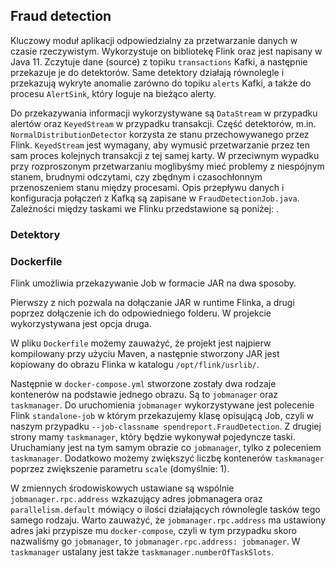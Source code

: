 ## Fraud detection

Kluczowy moduł aplikacji odpowiedzialny za przetwarzanie danych w czasie rzeczywistym.
Wykorzystuje on bibliotekę Flink oraz jest napisany w Java 11.
Zczytuje dane (source) z topiku `transactions` Kafki, a następnie przekazuje je do detektorów. 
Same detektory działają równolegle i przekazują wykryte anomalie zarówno do topiku `alerts` Kafki, a także do procesu `AlertSink`, który loguje na bieżąco alerty.

Do przekazywania informacji wykorzystywane są `DataStream` w przypadku alertów oraz `KeyedStream` w przypadku transakcji.
Część detektorów, m.in. `NormalDistributionDetector` korzysta ze stanu przechowywanego przez Flink.
`KeyedStream` jest wymagany, aby wymusić przetwarzanie przez ten sam proces kolejnych transakcji z tej samej karty.
W przeciwnym wypadku przy rozproszonym przetwarzaniu moglibyśmy mieć problemy z niespójnym stanem, brudnymi odczytami, czy zbędnym i czasochłonnym przenoszeniem stanu między procesami.
Opis przepływu danych i konfiguracja połączeń z Kafką są zapisane w `FraudDetectionJob.java`.
Zależności między taskami we Flinku przedstawione są poniżej:
![]().
<!-- TODO: wstawic screenshot z Flinka -->

### Detektory
<!-- TODO: dodac opis detektorów -->

### Dockerfile
Flink umożliwia przekazywanie Job w formacie JAR na dwa sposoby. 
<!-- TODO: dodac link -->
Pierwszy z nich pozwala na dołączanie JAR w runtime Flinka, a drugi poprzez dołączenie ich do odpowiedniego folderu.
W projekcie wykorzystywana jest opcja druga.

W pliku `Dockerfile` możemy zauważyć, że projekt jest najpierw kompilowany przy użyciu Maven, a następnie stworzony JAR jest kopiowany do obrazu Flinka w katalogu `/opt/flink/usrlib/`.

Następnie w `docker-compose.yml` stworzone zostały dwa rodzaje kontenerów na podstawie jednego obrazu.
Są to `jobmanager` oraz `taskmanager`.
Do uruchomienia `jobmanager` wykorzystywane jest polecenie Flink `standalone-job` w którym przekazujemy klasę opisującą Job, czyli w naszym przypadku `--job-classname spendreport.FraudDetection`.
Z drugiej strony mamy `taskmanager`, który będzie wykonywał pojedyncze taski. Uruchamiany jest na tym samym obrazie co `jobmanager`, tylko z poleceniem `taskmanager`.
Dodatkowo możemy zwiększyć liczbę kontenerów `taskmanager` poprzez zwiększenie parametru `scale` (domyślnie: 1).

W zmiennych środowiskowych ustawiane są wspólnie `jobmanager.rpc.address` wzkazujący adres jobmanagera oraz `parallelism.default` mówiący o ilości działających równolegle tasków tego samego rodzaju.
Warto zauważyć, że `jobmanager.rpc.address` ma ustawiony adres jaki przypisze mu `docker-compose`, czyli w tym przypadku skoro nazwaliśmy go `jobmanager`, to `jobmanager.rpc.address: jobmanager`.
W `taskmanager` ustalany jest także `taskmanager.numberOfTaskSlots`.